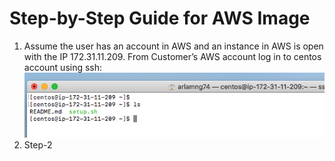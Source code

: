 # Step-by-Step Guide for AWS Image

1. Assume the user has an account in AWS and an instance in AWS is open with the IP 172.31.11.209. From Customer’s AWS account log in to centos account using ssh:
   ![step-1](img/step-1.png "Step-1") 
1. Step-2

